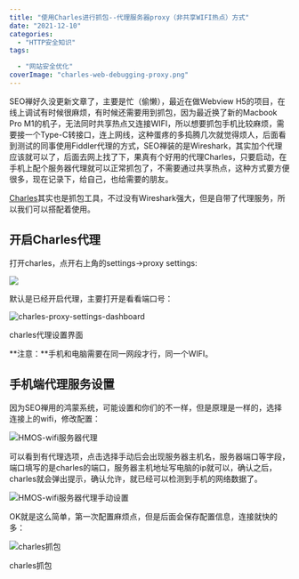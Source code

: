 ```yaml
---
title: "使用Charles进行抓包--代理服务器proxy（非共享WIFI热点）方式"
date: "2021-12-10"
categories: 
  - "HTTP安全知识"
tags: 

  - "网站安全优化"
coverImage: "charles-web-debugging-proxy.png"
---
```


SEO禅好久没更新文章了，主要是忙（偷懒），最近在做Webview H5的项目，在线上调试有时候很麻烦，有时候还需要用到抓包，因为最近换了新的Macbook Pro M1的机子，无法同时共享热点又连接WIFI，所以想要抓包手机比较麻烦，需要接一个Type-C转接口，连上网线，这种蛋疼的多捣腾几次就觉得烦人，后面看到测试的同事使用Fiddler代理的方式，SEO禅装的是Wireshark，其实加个代理应该就可以了，后面去网上找了下，果真有个好用的代理Charles，只要启动，在手机上配个服务器代理就可以正常抓包了，不需要通过共享热点，这种方式要方便很多，现在记录下，给自己，也给需要的朋友。

[Charles](https://www.charlesproxy.com/)其实也是抓包工具，不过没有Wireshark强大，但是自带了代理服务，所以我们可以搭配着使用。

## 开启Charles代理

打开charles，点开右上角的settings->proxy settings:

![](https://www.seozen.top/wp-content/uploads/2021/12/charles-proxy-settings-1024x640.jpg?v=1639140866)

默认是已经开启代理，主要打开是看看端口号：

![charles-proxy-settings-dashboard](images/charles-proxy-settings-dashboard-1024x906.jpg)

charles代理设置界面

**注意：**手机和电脑需要在同一网段才行，同一个WIFI。

## 手机端代理服务设置

因为SEO禅用的鸿蒙系统，可能设置和你们的不一样，但是原理是一样的，选择连接上的wifi，修改配置：

![HMOS-wifi服务器代理](images/HMOS-wifi服务器代理-502x1024.jpeg)

可以看到有代理选项，点击选择手动后会出现服务器主机名，服务器端口等字段，端口填写的是charles的端口，服务器主机地址写电脑的ip就可以，确认之后，charles就会弹出提示，确认允许，就已经可以检测到手机的网络数据了。

![HMOS-wifi服务器代理手动设置](images/HMOS-wifi服务器代理手动设置-502x1024.jpeg)

OK就是这么简单，第一次配置麻烦点，但是后面会保存配置信息，连接就快的多：

![charles抓包](images/charles抓包-1024x857.jpg)

charles抓包
